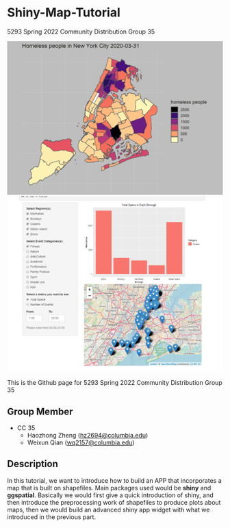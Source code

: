 # Shiny-Map-Tutorial
5293 Spring 2022 Community Distribution Group 35

![screenshot](figs/homeless.gif)
![screenshot](figs/shiny.png)

This is the Github page for 5293 Spring 2022 Community Distribution Group 35

## Group Member
+ CC 35
    + Haozhong Zheng (hz2694@columbia.edu)
    + Weixun Qian (wq2157@columbia.edu)

## Description
In this tutorial, we want to introduce how to build an APP that incorporates a map that is built on shapefiles. Main packages used would be **shiny** and **ggspatial**. Basically we would first give a quick introduction of shiny, and then introduce the preprocessing work of shapefiles to produce plots about maps, then we would build an advanced shiny app widget with what we introduced in the previous part.